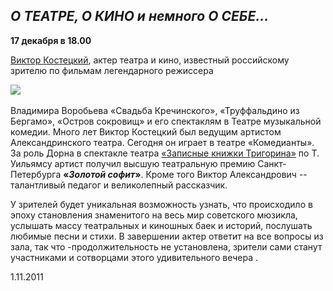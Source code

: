 ## _О ТЕАТРЕ, О КИНО и немного О СЕБЕ..._


**17 декабря в 18.00**


[Виктор Костецкий][0], актер театра и кино, известный российскому зрителю по фильмам легендарного режиссера


![](..\..\person\viktor-kostetskii\portrait.jpg)


Владимира Воробьева «Свадьба Кречинского», «Труффальдино из Бергамо», «Остров сокровищ» и его спектаклям в Театре музыкальной комедии. Много лет Виктор Костецкий был ведущим артистом Александринского театра. Сегодня он играет в театре «Комедианты». За роль Дорна в спектакле театра [«Записные книжки Тригорина»][1] по Т. Уильямсу артист получил высшую театральную премию Санкт-Петербурга **«_Золотой софит_»**. Кроме того Виктор Александрович -- талантливый педагог и великолепный рассказчик.


У зрителей будет уникальная возможность узнать, что происходило в эпоху становления знаменитого на весь мир советского мюзикла, услышать массу театральных и киношных баек и историй, послушать любимые песни и стихи. В завершении актер ответит на все вопросы из зала, так что -продолжительность не установлена, зрители сами станут участниками и сотворцами этого удивительного вечера .


1.11.2011

[0]: ../../person/viktor-kostetskii "Виктор Костецкий"
[1]: ../../performance/zapisnye-knizhki-trigorina "Записные книжки Тригорина"